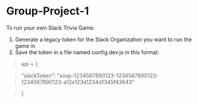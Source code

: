 # Group-Project-1

To run your own Slack Trivia Game:
1. Generate a legacy token for the Slack Organization you want to run the game in
2. Save the token in a file named config.dev.js in this format:
  >api = {
  
  >"slackToken": "xoxp-1234567890123-1234567890123-1234567890123-a12s123d1234d1345f43643"
  
  >}
